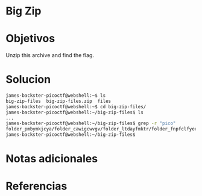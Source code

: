 #  Big Zip
# Objetivos
Unzip this archive and find the flag.

# Solucion
```bash
james-backster-picoctf@webshell:~$ ls
big-zip-files  big-zip-files.zip  files
james-backster-picoctf@webshell:~$ cd big-zip-files/
james-backster-picoctf@webshell:~/big-zip-files$ ls
...
james-backster-picoctf@webshell:~/big-zip-files$ grep -r "pico"
folder_pmbymkjcya/folder_cawigcwvgv/folder_ltdayfmktr/folder_fnpfclfyee/whzxrpivpqld.txt:information on the record will last a billion years. Genes and brains and books encode picoCTF{gr3p_15_m4g1c_ef8790dc}
james-backster-picoctf@webshell:~/big-zip-files$ 

```

# Notas adicionales

# Referencias
